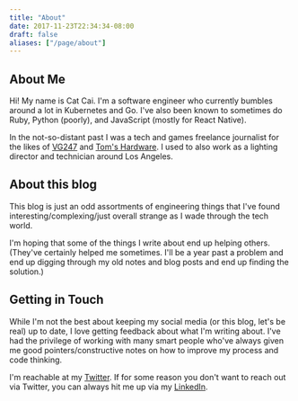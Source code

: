 ```yaml
---
title: "About"
date: 2017-11-23T22:34:34-08:00
draft: false
aliases: ["/page/about"]
---
```

## About Me
Hi! My name is Cat Cai. I'm a software engineer who currently bumbles around a lot in Kubernetes and Go. I've also been known to sometimes do Ruby, Python (poorly), and JavaScript (mostly for React Native). 

In the not-so-distant past I was a tech and games freelance journalist for the likes of [VG247](https://www.vg247.com/) and [Tom's Hardware](https://www.tomshardware.com/). I used to also work as a lighting director and technician around Los Angeles.

## About this blog
This blog is just an odd assortments of engineering things that I've found interesting/complexing/just overall strange as I wade through the tech world. 

I'm hoping that some of the things I write about end up helping others. (They've certainly helped me sometimes. I'll be a year past a problem and end up digging through my old notes and blog posts and end up finding the solution.)

## Getting in Touch
While I'm not the best about keeping my social media (or this blog, let's be real) up to date, I love getting feedback about what I'm writing about. I've had the privilege of working with many smart people who've always given me good pointers/constructive notes on how to improve my process and code thinking.

I'm reachable at my [Twitter](https://twitter.com/catherinetcai). If for some reason you don't want to reach out via Twitter, you can always hit me up via my [LinkedIn](https://www.linkedin.com/in/catherine-ting-cai/). 
